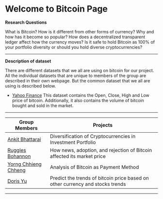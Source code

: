 # Welcome to Bitcoin Page


**Research Questions**

What is Bitcoin? How is it different from other forms of currency? Why and how has it become so popular? How does a decentralized transparent ledger affect how the currency moves?
Is it safe to hold Bitcoin as 100% of your portfolio diversity or should you hold diverse cryptocurrencies?

---

**Description of dataset**

There are different datasets that we all are using on bitcoin for our project. All the individual datasets that are unique to members of the group are described in
their own webpage. But the common dataset that we all are using is described below.

* [Yahoo Finance](https://finance.yahoo.com/quote/BTC-USD/history/?guce_referrer=aHR0cHM6Ly93d3cuZ29vZ2xlLmNvbS8&guce_referrer_sig=AQAAAE1iTQEM3gqle4ifIZ0FxmNSrO2jLU8jHDLYEnM4DGZk4dCEd-VhKRedEtXl6B3t2wj_eoseVG3MVLDWtXR5JAlz3aI6aQAheKcsaQTuFuWYKJvZPD2RdG3mC41_VtyVCE2slSvx_iqysSqDrh8KBvPb6GpvOmdGVTfFMCBkWE0E&guccounter=2)
  This dataset contains the Open, Close, High and Low price of bitcoin. Additionally, it also contains the volume of bitcoin bought and sold in the market.

---

Group Members                | Projects
-----------------------------|------------------------------------------------------------
[Ankit Bhattarai](Ankit)     | Diversification of Cryptocurrencies in Investment Portfolio
[Ruggles Bohannon](Ruggles)  | How news, adoption, and rejection of Bitcoin affected its market price
[Yorng Chhieng Chheng](Yorng)| Analysis of Bitcoin as Payment Method
[Doris Yu](Doris)            | Predict the trends of bitcoin price based on other currency and stocks trends

---

